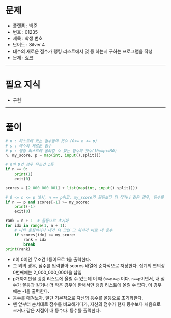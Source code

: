 # 문제
- 플랫폼 : 백준
- 번호 : 01235
- 제목 : 학생 번호
- 난이도 : Silver 4
- 태수의 새로운 점수가 랭킹 리스트에서 몇 등 하는지 구하는 프로그램을 작성
- 문제 : <a href="https://www.acmicpc.net/problem/1235" target="_blank">링크</a>

---

# 필요 지식
- 구현

---

# 풀이
```python
# n : 리스트에 있는 점수들의 갯수 (0<= n <= p)
# s : 태수의 새로운 점수
# p : 랭킹 리스트에 올라갈 수 있는 점수의 갯수(10<=p<=50)
n, my_score, p = map(int, input().split())

# n이 0인 경우 무조건 1등
if n == 0:
    print(1)
    exit(0)

scores = [2_000_000_001] + list(map(int, input().split()))

# 0 <= n <= p 에서, n == p이고, my_score가 꼴등보다 더 작거나 같은 경우, 등수를 매길 수 없음
if n == p and scores[-1] >= my_score:
    print(-1)
    exit(0)

rank = n + 1  # 꼴등으로 초기화
for idx in range(1, n + 1):
    # 나와 동점이거나 내가 더 크면 그 위치가 바로 내 등수
    if scores[idx] <= my_score:
        rank = idx
        break
print(rank)
```
- n이 0이면 무조건 1등이므로 1을 출력한다.
- 그 외의 경우, 점수를 입력받아 scores 배열에 순차적으로 저장한다. 집계의 편의상 0번째에는 2_000_000_0001을 삽입
- p개까지만을 랭킹 리스트에 올릴 수 있는데 이 때 `0<=n<=p` 이다. `n==p`이면서, 내 점수가 꼴등과 같거나 더 작은 경우에 한해서만 랭킹 리스트에 올릴 수 없다. 이 경우에는 -1을 출력한다.
- 등수를 매겨보자. 일단 기본적으로 자신의 등수를 꼴등으로 초기화한다.
- 맨 앞부터 순서대로 점수를 비교해가다가, 자신의 점수가 현재 등수보다 처음으로 크거나 같은 지점이 내 등수다. 등수를 출력한다.